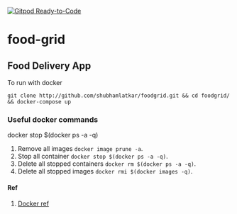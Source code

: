 [![Gitpod Ready-to-Code](https://img.shields.io/badge/Gitpod-Ready--to--Code-blue?logo=gitpod)](https://gitpod.io/#https://github.com/shubhamlatkar/foodgrid)

# food-grid

## Food Delivery App

To run with docker

```
git clone http://github.com/shubhamlatkar/foodgrid.git && cd foodgrid/ && docker-compose up
```

### Useful docker commands

docker stop $(docker ps -a -q)

1. Remove all images `docker image prune -a`.
2. Stop all container `docker stop $(docker ps -a -q)`.
3. Delete all stopped containers `docker rm $(docker ps -a -q)`.
4. Delete all stopped images `docker rmi $(docker images -q)`.

#### Ref

1. [Docker ref](https://www.codenotary.com/blog/extremely-useful-docker-commands/)
